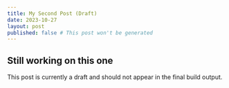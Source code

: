```yaml
---
title: My Second Post (Draft)
date: 2023-10-27
layout: post
published: false # This post won't be generated
---
```


## Still working on this one

This post is currently a draft and should not appear in the final build output.
